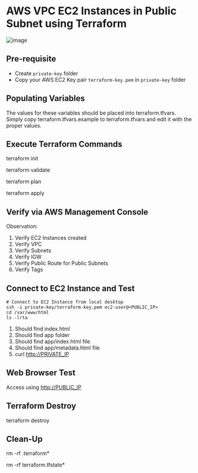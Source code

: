 # AWS VPC EC2 Instances in Public Subnet using Terraform

![image](https://drive.google.com/uc?export=view&id=1HF_LdljX2_tRpZWt6tlXOi8e5q3tTXa0)

## Pre-requisite

- Create `private-key` folder
- Copy your AWS EC2 Key pair `terraform-key.pem` in `private-key` folder

## Populating Variables

The values for these variables should be placed into terraform.tfvars. Simply copy terraform.tfvars.example to terraform.tfvars and edit it with the proper values.

## Execute Terraform Commands

terraform init

terraform validate

terraform plan

terraform apply

## Verify via AWS Management Console

Observation:

1) Verify EC2 Instances created
2) Verify VPC
3) Verify Subnets
4) Verify IGW
5) Verify Public Route for Public Subnets
6) Verify Tags

## Connect to EC2 Instance and Test

```t
# Connect to EC2 Instance from local desktop
ssh -i private-key/terraform-key.pem ec2-user@<PUBLIC_IP>
cd /var/www/html
ls -lrta
```

1) Should find index.html
2) Should find app folder
3) Should find app/index.html file
4) Should find app/metadata.html file
5) curl <http://PRIVATE_IP>

## Web Browser Test

Access using <http://PUBLIC_IP>

## Terraform Destroy

terraform destroy

## Clean-Up

rm -rf .terraform*

rm -rf terraform.tfstate*
